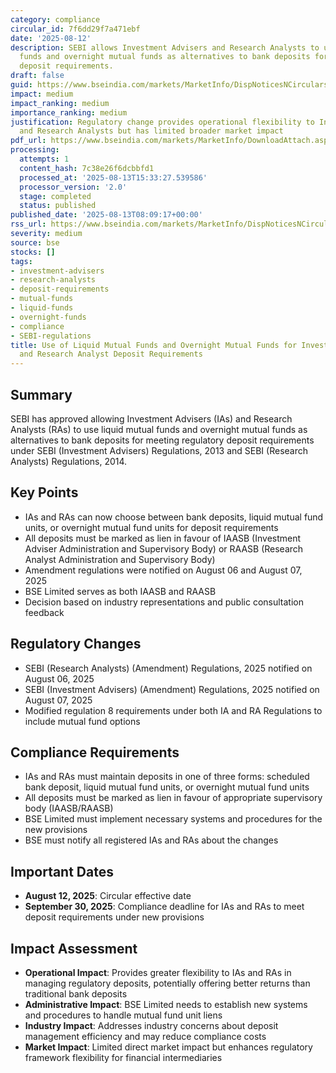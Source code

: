 ```yaml
---
category: compliance
circular_id: 7f6dd29f7a471ebf
date: '2025-08-12'
description: SEBI allows Investment Advisers and Research Analysts to use liquid mutual
  funds and overnight mutual funds as alternatives to bank deposits for regulatory
  deposit requirements.
draft: false
guid: https://www.bseindia.com/markets/MarketInfo/DispNoticesNCirculars.aspx?Noticeid={90CB56BD-01C5-4A58-8B70-D92A3477D0BC}&noticeno=20250813-9&dt=08/13/2025&icount=9&totcount=65&flag=0
impact: medium
impact_ranking: medium
importance_ranking: medium
justification: Regulatory change provides operational flexibility to Investment Advisers
  and Research Analysts but has limited broader market impact
pdf_url: https://www.bseindia.com/markets/MarketInfo/DownloadAttach.aspx?id=20250813-9&attachedId=2d2e6e43-fc47-4c72-9173-6259c2703f00
processing:
  attempts: 1
  content_hash: 7c38e26f6dcbbfd1
  processed_at: '2025-08-13T15:33:27.539586'
  processor_version: '2.0'
  stage: completed
  status: published
published_date: '2025-08-13T08:09:17+00:00'
rss_url: https://www.bseindia.com/markets/MarketInfo/DispNoticesNCirculars.aspx?Noticeid={90CB56BD-01C5-4A58-8B70-D92A3477D0BC}&noticeno=20250813-9&dt=08/13/2025&icount=9&totcount=65&flag=0
severity: medium
source: bse
stocks: []
tags:
- investment-advisers
- research-analysts
- deposit-requirements
- mutual-funds
- liquid-funds
- overnight-funds
- compliance
- SEBI-regulations
title: Use of Liquid Mutual Funds and Overnight Mutual Funds for Investment Adviser
  and Research Analyst Deposit Requirements
---
```


## Summary

SEBI has approved allowing Investment Advisers (IAs) and Research Analysts (RAs) to use liquid mutual funds and overnight mutual funds as alternatives to bank deposits for meeting regulatory deposit requirements under SEBI (Investment Advisers) Regulations, 2013 and SEBI (Research Analysts) Regulations, 2014.

## Key Points

- IAs and RAs can now choose between bank deposits, liquid mutual fund units, or overnight mutual fund units for deposit requirements
- All deposits must be marked as lien in favour of IAASB (Investment Adviser Administration and Supervisory Body) or RAASB (Research Analyst Administration and Supervisory Body)
- Amendment regulations were notified on August 06 and August 07, 2025
- BSE Limited serves as both IAASB and RAASB
- Decision based on industry representations and public consultation feedback

## Regulatory Changes

- SEBI (Research Analysts) (Amendment) Regulations, 2025 notified on August 06, 2025
- SEBI (Investment Advisers) (Amendment) Regulations, 2025 notified on August 07, 2025
- Modified regulation 8 requirements under both IA and RA Regulations to include mutual fund options

## Compliance Requirements

- IAs and RAs must maintain deposits in one of three forms: scheduled bank deposit, liquid mutual fund units, or overnight mutual fund units
- All deposits must be marked as lien in favour of appropriate supervisory body (IAASB/RAASB)
- BSE Limited must implement necessary systems and procedures for the new provisions
- BSE must notify all registered IAs and RAs about the changes

## Important Dates

- **August 12, 2025**: Circular effective date
- **September 30, 2025**: Compliance deadline for IAs and RAs to meet deposit requirements under new provisions

## Impact Assessment

- **Operational Impact**: Provides greater flexibility to IAs and RAs in managing regulatory deposits, potentially offering better returns than traditional bank deposits
- **Administrative Impact**: BSE Limited needs to establish new systems and procedures to handle mutual fund unit liens
- **Industry Impact**: Addresses industry concerns about deposit management efficiency and may reduce compliance costs
- **Market Impact**: Limited direct market impact but enhances regulatory framework flexibility for financial intermediaries